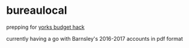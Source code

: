 # bureaulocal

prepping for [yorks budget hack](https://www.eventbrite.co.uk/e/the-big-council-budget-hack-yorkshire-humber-tickets-42037686853)

currently having a go with Barnsley's 2016-2017 accounts in pdf format